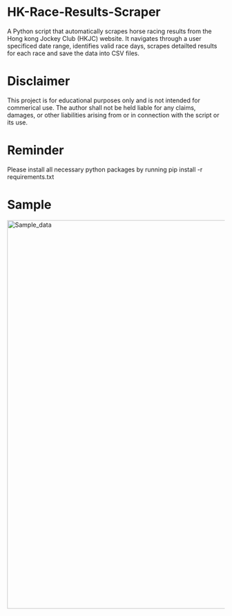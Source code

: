 # HK-Race-Results-Scraper
A Python script that automatically scrapes horse racing results from the Hong kong Jockey Club (HKJC) website. It navigates through a user specificed date range, identifies valid race days, scrapes detailted results for each race and save the data into CSV files.

# Disclaimer
This project is for educational purposes only and is not intended for commerical use. The author shall not be held liable for any claims, damages, or other liabilities arising from or in connection with the script or its use. 


# Reminder
Please install all necessary python packages by running
pip install -r requirements.txt

# Sample 
<img width="2373" height="899" alt="Sample_data" src="https://github.com/user-attachments/assets/b920b0a8-51de-4ea9-86d5-89350dded08c" />
